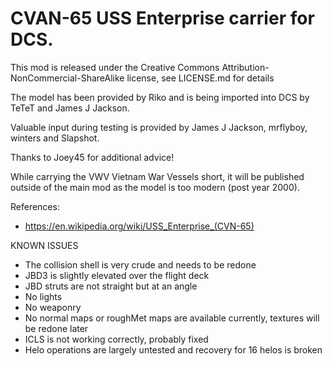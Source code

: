 # CVAN-65 USS Enterprise carrier for DCS.

This mod is released under the Creative Commons Attribution-NonCommercial-ShareAlike license, see LICENSE.md for details

The model has been provided by Riko and is being imported into DCS by TeTeT and James J Jackson.

Valuable input during testing is provided by James J Jackson, mrflyboy, winters and Slapshot.

Thanks to Joey45 for additional advice!

While carrying the VWV Vietnam War Vessels short, it will be published outside of the main mod as the model is too modern (post year 2000).

References:
* https://en.wikipedia.org/wiki/USS_Enterprise_(CVN-65)


KNOWN ISSUES
* The collision shell is very crude and needs to be redone
* JBD3 is slightly elevated over the flight deck
* JBD struts are not straight but at an angle
* No lights
* No weaponry
* No normal maps or roughMet maps are available currently, textures will be redone later
* ICLS is not working correctly, probably fixed
* Helo operations are largely untested and recovery for 16 helos is broken
